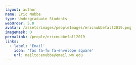 ```yaml
---
layout: author
name: Eric Nubbe 
type: Undergraduate Students
webOrder: 5.0
avatar: /assets/images/peopleImages/ericnubbefall2019.png
imageMask: 0
permalink: /people/ericnubbefall2019
links:
  - label: 'Email'
    icon: 'fas fa-fw fa-envelope square'
    url: mailto:enubbe@email.wm.edu
---
```

